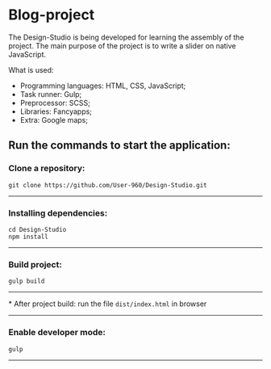# Blog-project
  The Design-Studio is being developed for learning the assembly of the project.
  The main purpose of the project is to write a slider on native JavaScript.
  
  What is used:

- Programming languages: HTML, CSS, JavaScript;
- Task runner: Gulp;
- Preprocessor: SCSS;
- Libraries: Fancyapps;
- Extra: Google maps;

## Run the commands to start the application:
### Clone a repository:
    git clone https://github.com/User-960/Design-Studio.git
***
### Installing dependencies:
    cd Design-Studio
    npm install
***

### Build project:
    gulp build
***

\* After project build: run the file `dist/index.html` in browser
***

### Enable developer mode:
    gulp
*** 